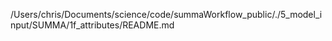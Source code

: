 /Users/chris/Documents/science/code/summaWorkflow_public/./5_model_input/SUMMA/1f_attributes/README.md